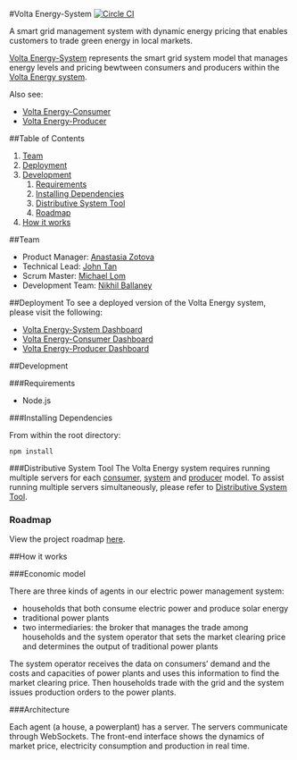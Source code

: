 #Volta Energy-System
[![Circle CI](https://circleci.com/gh/teamvolta/volta-system/tree/dev.svg?style=svg)](https://circleci.com/gh/teamvolta/volta-system/tree/dev)

A smart grid management system with dynamic energy pricing that enables customers to trade green energy in local markets.

[Volta Energy-System](https://github.com/teamvolta/volta-system) represents the smart grid system model that manages energy levels and pricing bewtween consumers and producers within the [Volta Energy system](https://github.com/teamvolta). 

Also see: 
* [Volta Energy-Consumer](https://github.com/teamvolta/volta-consumer)
* [Volta Energy-Producer](https://github.com/teamvolta/volta-producer)

##Table of Contents

1. [Team](#team)
2. [Deployment](#deployment)
3. [Development](#development)
    1. [Requirements](#requirements)
    2. [Installing Dependencies](#installing-dependencies)
    3. [Distributive System Tool](#distributive-system-tool)
    4. [Roadmap](#roadmap)
4. [How it works](#how-it-works)

##Team

* Product Manager: [Anastasia Zotova](https://github.com/azotova)
* Technical Lead: [John Tan](https://github.com/johnttan)
* Scrum Master: [Michael Lom](https://github.com/mlom)
* Development Team: [Nikhil Ballaney](https://github.com/NBallaney)

##Deployment
To see a deployed version of the Volta Energy system, please visit the following:
* [Volta Energy-System Dashboard](http://voltaenergy.io)
* [Volta Energy-Consumer Dashboard](http://consumer1.azurewebsites.net/dashboard)
* [Volta Energy-Producer Dashboard](http://producer1.azurewebsites.net/#/)

##Development

###Requirements
* Node.js

###Installing Dependencies

From within the root directory:

```
npm install
```

###Distributive System Tool
The Volta Energy system requires running multiple servers for each [consumer](https://github.com/teamvolta/volta-consumer), [system](https://github.com/teamvolta/volta-system) and [producer](https://github.com/teamvolta/volta-producer) model. To assist running multiple servers simultaneously, please refer to [Distributive System Tool](https://github.com/teamvolta/distmanager).

### Roadmap

View the project roadmap [here](https://github.com/teamvolta/volta-system/issues).

##How it works

###Economic model

There are three kinds of agents in our electric power management system:

- households that both consume electric power and produce solar energy
- traditional power plants
- two intermediaries: the broker that manages the trade among households and the system operator that sets the market clearing price and determines the output of traditional power plants

The system operator receives the data on consumers’ demand and the costs and capacities of power plants and uses this information to find the market clearing price.  Then households trade with the grid and the system issues production orders to the power plants.


###Architecture

Each agent (a house, a powerplant) has a server. The servers communicate through WebSockets. The front-end interface shows the dynamics of market price, electricity consumption and production in real time.
